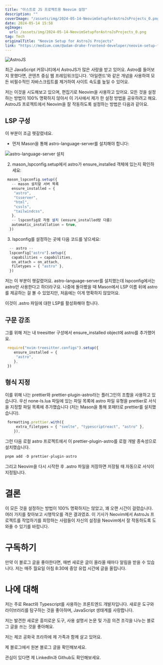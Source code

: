 ```yaml
---
title: "아스트로 JS 프로젝트용 Neovim 설정"
description: ""
coverImage: "/assets/img/2024-05-14-NeovimSetupforAstroJsProjects_0.png"
date: 2024-05-14 15:58
ogImage: 
  url: /assets/img/2024-05-14-NeovimSetupforAstroJsProjects_0.png
tag: Tech
originalTitle: "Neovim Setup for AstroJs Projects"
link: "https://medium.com/@adam-drake-frontend-developer/neovim-setup-for-astrojs-projects-ef8c405765ab"
---
```



![AstroJS](/assets/img/2024-05-14-NeovimSetupforAstroJsProjects_0.png)

최근 JavaScript 커뮤니티에서 AstroJS가 많은 사랑을 받고 있어요. Astro를 들어보지 못했다면, 콘텐츠 중심 웹 프레임워크입니다. '아일랜드'와 같은 개념을 사용하여 모든 비필수적인 자바스크립트를 제거하여 사이트 속도를 높일 수 있어요.

저는 이것을 시도해보고 있으며, 편집기로 Neovim을 사용하고 있어요. 모든 것을 설정하는 방법이 100% 명확하지 않아서 이 기사에서 제가 한 설정 방법을 공유하려고 해요. AstroJS 프로젝트에서 Neovim을 잘 작동하도록 설정하는 방법은 다음과 같아요.

## LSP 구성



이 부분이 조금 헷갈렸네요.

- 먼저 Mason을 통해 astro-language-server를 설치해야 합니다:

![astro-language-server 설치](/assets/img/2024-05-14-NeovimSetupforAstroJsProjects_1.png)

2. mason_lspconfig.setup에서 astro가 ensure_installed 객체에 있는지 확인하세요:



```js
 mason_lspconfig.setup({
   -- mason 설치할 서버 목록
   ensure_installed = {
    "astro",
    "tsserver",
    "html",
    "cssls",
    "tailwindcss",
   },
   -- lspconfig로 자동 설치 (ensure_installed랑 다름)
   automatic_installation = true,
  })
```

3. lspconfig를 설정하는 곳에 다음 코드를 넣으세요:

```js
  -- astro --
  lspconfig["astro"].setup({
   capabilities = capabilities,
   on_attach = on_attach,
   filetypes = { "astro" },
  })
```

저는 이 부분이 헷갈렸어요. astro-language-server를 설치했는데 lspconfig에서는 astro만 사용한다고 하더라구요. 나중에 돌아봤을 때 Mason에서 LSP 이름 뒤에 astro를 제공하는 걸 볼 수 있었지만, 처음에는 이게 명확하지 않았어요.



이것이 .astro 파일에 대한 LSP를 활성화해야 합니다.

## 구문 강조

그를 위해 저는 내 treesitter 구성에서 ensure_installed object에 astro를 추가했어요.

```js
 require("nvim-treesitter.configs").setup({
    ensure_installed = {
     "astro",
    },
 })
```



## 형식 지정

이를 위해 나는 prettier와 prettier-plugin-astro라는 플러그인의 조합을 사용하고 있습니다. 우선 none-ls.lua 파일에 있는 파일 목록에 astro 파일 유형을 prettier로 서식을 지정할 파일 목록에 추가했습니다 (저는 Mason을 통해 포매터로 prettier를 설치했습니다).

```js
 formatting.prettier.with({
     extra_filetypes = { "svelte", "typescriptreact", "astro" },
    }), 
```

그런 다음 로컬 astro 프로젝트에서 이 prettier-plugin-astro를 로컬 개발 종속성으로 설치했습니다.



```js
pnpm add -D prettier-plugin-astro
```

그리고 Neovim을 다시 시작한 후 .astro 파일을 저장하면 저장될 때 자동으로 서식이 지정됩니다.

# 결론

이 모든 것을 설정하는 방법이 100% 명확하지는 않았고, 꽤 오랜 시간이 걸렸습니다. 여러 가지를 찾아보고 시행착오를 격은 결과였죠. 이 기사가 Neovim에서 AstroJs 프로젝트를 작업하기를 희망하는 사람들이 자신의 설정을 Neovim에서 잘 작동하도록 도와줄 수 있기를 바랍니다.



# 구독하기

만약 이 블로그 글을 좋아한다면, 매번 새로운 글이 올라올 때마다 알림을 받을 수 있습니다. 저는 매주 월요일 아침 8:30에 중앙 유럽 시간에 글을 올립니다.

# 나에 대해

저는 주로 React와 Typescript를 사용하는 프론트엔드 개발자입니다. 새로운 도구와 라이브러리를 탐구하는 것을 좋아하며, JavaScript 생태계를 사랑합니다.



저는 발견한 새로운 흥미로운 도구, 사용 설명서 논문 및 가끔 의견 조각을 나누는 블로그 글을 쓰는 것을 좋아해요.

저는 체코 공화국 프라하에 제 가족과 함께 살고 있어요.

제 블로그에서 원본 블로그 글을 확인해보세요.

관심이 있다면 제 LinkedIn과 Github도 확인해보세요.
